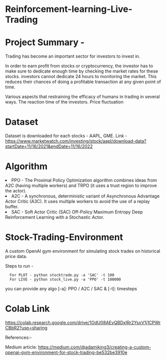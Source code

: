 
# Reinforcement-learning-Live-Trading

# Project Summary - 

Trading has become an important sector for investors to invest in. 

In order to earn profit from stocks or cryptocurrency,  the investor has to make sure to dedicate enough time by checking the market rates for these stocks. investors cannot dedicate 24 hours to monitoring the market. This reduces their chances of doing a profitable transaction at any given point of time. 

Various aspects that restraining the efficacy of humans in trading in several ways. 
The reaction time of the investors. 
Price fluctuation


# Dataset

Dataset is downloaded for each stocks - AAPL, GME. 
 Link - https://www.marketwatch.com/investing/stock/aapl/download-data?startDate=11/16/2021&endDate=11/16/2022

# Algorithm

<li>PPO - The Proximal Policy Optimization algorithm combines ideas from A2C (having multiple workers) and TRPO (it uses a trust region to improve the actor).</li>
<li>A2C - A synchronous, deterministic variant of Asynchronous Advantage Actor Critic (A3C). It uses multiple workers to avoid the use of a replay buffer.</li>
<li>SAC - Soft Actor Critic (SAC) Off-Policy Maximum Entropy Deep Reinforcement Learning with a Stochastic Actor.</li>

# Stock-Trading-Environment

A custom OpenAI gym environment for simulating stock trades on historical price data.

Steps to run -

      For PLOT - python stocktrade.py -a 'SAC' -t 100
      For LIVE - python stock_live.py -a 'PPO' -t 100000

you can provide any algo [-a]: PPO / A2C / SAC & [-t]: timesteps

# Colab Link 

https://colab.research.google.com/drive/1OdU08AEvQBDxIRr2YsxV1j1CPWrCBbR2?usp=sharing


References:-

Medium article: https://medium.com/@adamjking3/creating-a-custom-openai-gym-environment-for-stock-trading-be532be3910e

